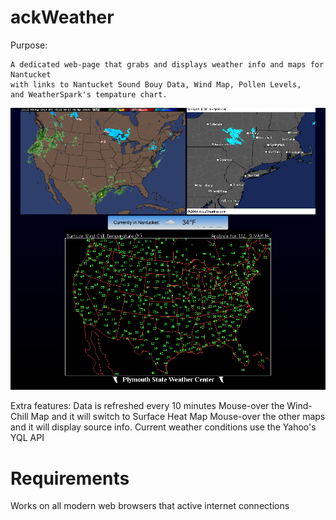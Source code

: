 ackWeather
=====
Purpose: 

	A dedicated web-page that grabs and displays weather info and maps for Nantucket 
	with links to Nantucket Sound Bouy Data, Wind Map, Pollen Levels, 
	and WeatherSpark's tempature chart.

<img src="https://github.com/xeoron/ackWeather/blob/master/images/sample.png?raw=true"/>

Extra features:
	Data is refreshed every 10 minutes
	Mouse-over the Wind-Chill Map and it will switch to Surface Heat Map
	Mouse-over the other maps and it will display source info.
	Current weather conditions use the Yahoo's YQL API
	
Requirements
=====
Works on all modern web browsers that active internet connections

	
